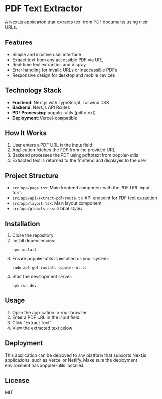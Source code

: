 # PDF Text Extractor

A Next.js application that extracts text from PDF documents using their URLs.

## Features

- Simple and intuitive user interface
- Extract text from any accessible PDF via URL
- Real-time text extraction and display
- Error handling for invalid URLs or inaccessible PDFs
- Responsive design for desktop and mobile devices

## Technology Stack

- **Frontend**: Next.js with TypeScript, Tailwind CSS
- **Backend**: Next.js API Routes
- **PDF Processing**: poppler-utils (pdftotext)
- **Deployment**: Vercel-compatible

## How It Works

1. User enters a PDF URL in the input field
2. Application fetches the PDF from the provided URL
3. Backend processes the PDF using pdftotext from poppler-utils
4. Extracted text is returned to the frontend and displayed to the user

## Project Structure

- `src/app/page.tsx`: Main frontend component with the PDF URL input form
- `src/app/api/extract-pdf/route.ts`: API endpoint for PDF text extraction
- `src/app/layout.tsx`: Main layout component
- `src/app/globals.css`: Global styles

## Installation

1. Clone the repository
2. Install dependencies:
   ```
   npm install
   ```
3. Ensure poppler-utils is installed on your system:
   ```
   sudo apt-get install poppler-utils
   ```
4. Start the development server:
   ```
   npm run dev
   ```

## Usage

1. Open the application in your browser
2. Enter a PDF URL in the input field
3. Click "Extract Text"
4. View the extracted text below

## Deployment

This application can be deployed to any platform that supports Next.js applications, such as Vercel or Netlify. Make sure the deployment environment has poppler-utils installed.

## License

MIT
